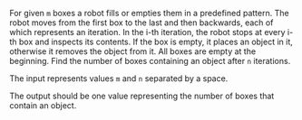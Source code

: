 
For given `m` boxes a robot fills or empties them in a predefined pattern. The robot moves from the first box to the last and then backwards, each of which represents an iteration. In the i-th iteration, the robot stops at every i-th box and inspects its contents. If the box is empty, it places an object in it, otherwise it removes the object from it. All boxes are empty at the beginning. Find the number of boxes containing an object after `n` iterations.

The input represents values `m` and `n` separated by a space.

The output should be one value representing the number of boxes that contain an object.
